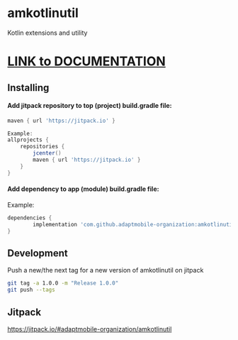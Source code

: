 # amkotlinutil
Kotlin extensions and utility

# [LINK to DOCUMENTATION](https://amkotlinutil-docs.firebaseapp.com/)

## Installing

#### Add jitpack repository to top (project) build.gradle file:
```groovy
maven { url 'https://jitpack.io' }

Example:
allprojects {
    repositories {
        jcenter()
        maven { url 'https://jitpack.io' }
    }
}
```

#### Add dependency to app (module) build.gradle file:

Example:
```groovy
dependencies {
        implementation 'com.github.adaptmobile-organization:amkotlinutil:<current_version>'
}
```
    

## Development

Push a new/the next tag for a new version of amkotlinutil on jitpack

```bash
git tag -a 1.0.0 -m "Release 1.0.0"
git push --tags
```

## Jitpack

https://jitpack.io/#adaptmobile-organization/amkotlinutil
